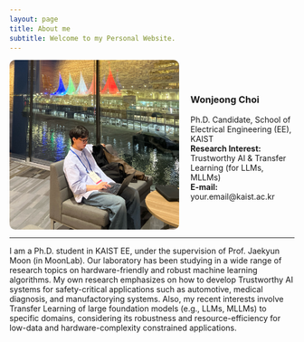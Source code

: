 ```yaml
---
layout: page
title: About me
subtitle: Welcome to my Personal Website.
---
```


<div style="display: flex; align-items: center; gap: 20px;">
  <img src="/assets/img/aboutme.jpg" width="300" height="300" style="border-radius: 10px;">

  <div>
    <h3><strong>Wonjeong Choi</strong></h3>
    <p>Ph.D. Candidate, School of Electrical Engineering (EE), KAIST<br>
    <strong>Research Interest:</strong> Trustworthy AI & Transfer Learning (for LLMs, MLLMs)<br>
    <strong>E-mail:</strong> your.email@kaist.ac.kr</p>
  </div>
</div>


---

I am a Ph.D. student in KAIST EE, under the supervision of Prof. Jaekyun Moon (in MoonLab). Our laboratory has been studying in a wide range of research topics on hardware-friendly and robust machine learning algorithms. My own research emphasizes on how to develop Trustworthy AI systems for safety-critical applications such as automotive, medical diagnosis, and manufactorying systems. Also, my recent interests involve Transfer Learning of large foundation models (e.g., LLMs, MLLMs) to specific domains, considering its robustness and resource-efficiency for low-data and hardware-complexity constrained applications. 

